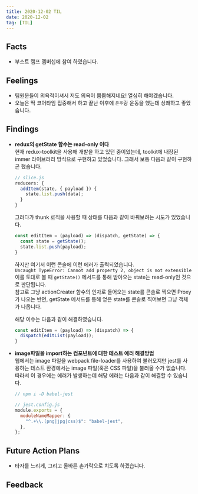 ```yaml
---
title: 2020-12-02 TIL
date: 2020-12-02
tag: [TIL]
---
```


## Facts

- 부스트 캠프 멤버십에 참여 하였습니다.

## Feelings

- 팀원분들이 의욕적이셔서 저도 의욕이 뿜뿜해지네요! 열심히 해야겠습니다.
- 오늘은 딱 코어타임 집중해서 하고 끝난 이후에 `은주`랑 운동을 했는데 상쾌하고 좋았습니다.

## Findings

- **redux의 getState 함수는 read-only 이다**  
  현재 redux-toolkit을 사용해 개발을 하고 있던 중이었는데, toolkit에 내장된 immer 라이브러리 방식으로 구현하고 있었습니다. 그래서 보통 다음과 같이 구현하곤 했습니다.

    ```js
    // slice.js
    reducers: {
      addItem(state, { payload }) {
        state.list.push(data);
      }
    }
    ```

    그러다가 thunk 로직을 사용할 때 상태를 다음과 같이 바꿔보려는 시도가 있었습니다.

    ```js
    const editItem = (payload) => (dispatch, getState) => {
      const state = getState();
      state.list.push(payload);
    }
    ```

    하지만 여기서 이런 콘솔에 이런 에러가 출력되었습니다.  
    `Uncaught TypeError: Cannot add property 2, object is not extensible`  
    이를 토대로 볼 때 `getState()` 메서드를 통해 받아오는 state는 read-only인 것으로 판단됩니다.  
    참고로 그냥 actionCreater 함수의 인자로 들어오는 state를 콘솔로 찍으면 Proxy가 나오는 반면, getState 메서드를 통해 얻은 state를 콘솔로 찍어보면 그냥 객체가 나옵니다.  
      
    해당 이슈는 다음과 같이 해결하였습니다.

    ```js
    const editItem = (payload) => (dispatch) => {
      dispatch(editList(payload));
    }
    ```

- **image파일을 import하는 컴포넌트에 대한 테스트 에러 해결방법**  
  웹에서는 image 파일을 webpack file-loader를 사용하여 불러오지만 jest를 사용하는 테스트 환경에서는 image 파일(혹은 CSS 파일)을 불러올 수가 없습니다. 따라서 이 경우에는 에러가 발생하는데 해당 에러는 다음과 같이 해결할 수 있습니다.

    ```js
    // npm i -D babel-jest
    
    // jest.config.js
    module.exports = {
      moduleNameMapper: {
        "^.+\\.(png|jpg|css)$": "babel-jest",
      },
    };
    ```

## Future Action Plans

- 타자를 느리게, 그리고 올바른 손가락으로 치도록 하겠습니다.

## Feedback

